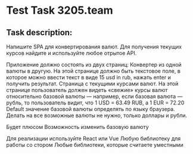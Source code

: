 # Test Task 3205.team
## Task description:
Напишите SPA для конвертирования валют. Для получения текущих курсов найдите и используйте любое отрытое API.

Приложение должно состоять из двух страниц:
Конвертер из одной валюты в другую. На этой странице должно быть текстовое поле, в которое можно ввести текст в виде 15 usd in rub, нажать enter и получить результат.
Страница с текущими курсами валют. На этой странице пользователь должен видеть «свежие» курсы валют относительно базовой валюты — например, если базовая валюта — рубль, то пользователь видит, что 1 USD = 63.49 RUB, а 1 EUR = 72.20
Default значение базовой валюты определять по языку браузера. Делать на все возможные валюты не нужно, только доллары и рубли.  

Будет плюсом
Возможность изменить базовую валюту

Для реализации используйте
React или Vue
Любую библиотеку для работы со стором
Любые библиотеки, которые считаете уместными